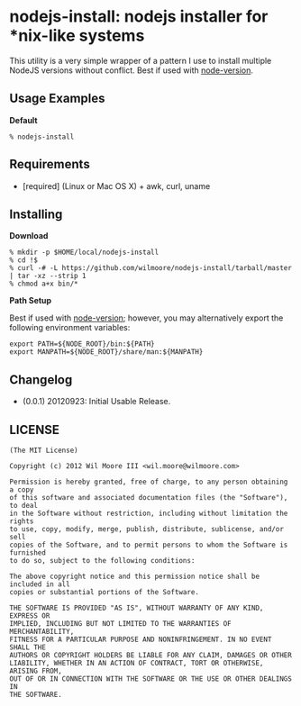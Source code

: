 nodejs-install: nodejs installer for *nix-like systems
========================================================

This utility is a very simple wrapper of a pattern I use to install multiple NodeJS versions without conflict. Best if used with [node-version](http://github.com/wilmoore/node-version).


Usage Examples
------------------------------

**Default**

    % nodejs-install


Requirements
------------------------------

*   [required] (Linux or Mac OS X) + awk, curl, uname


Installing
------------------------------

**Download**

    % mkdir -p $HOME/local/nodejs-install
    % cd !$
    % curl -# -L https://github.com/wilmoore/nodejs-install/tarball/master | tar -xz --strip 1
    % chmod a+x bin/*

**Path Setup**

Best if used with [node-version](http://github.com/wilmoore/node-version); however, you may alternatively export the following environment variables:

    export PATH=${NODE_ROOT}/bin:${PATH}
    export MANPATH=${NODE_ROOT}/share/man:${MANPATH}


Changelog
------------------------------

-   (0.0.1) 20120923: Initial Usable Release.


LICENSE
------------------------------

    (The MIT License)

    Copyright (c) 2012 Wil Moore III <wil.moore@wilmoore.com>

    Permission is hereby granted, free of charge, to any person obtaining a copy
    of this software and associated documentation files (the "Software"), to deal
    in the Software without restriction, including without limitation the rights
    to use, copy, modify, merge, publish, distribute, sublicense, and/or sell
    copies of the Software, and to permit persons to whom the Software is furnished
    to do so, subject to the following conditions:
    
    The above copyright notice and this permission notice shall be included in all
    copies or substantial portions of the Software.
    
    THE SOFTWARE IS PROVIDED "AS IS", WITHOUT WARRANTY OF ANY KIND, EXPRESS OR
    IMPLIED, INCLUDING BUT NOT LIMITED TO THE WARRANTIES OF MERCHANTABILITY,
    FITNESS FOR A PARTICULAR PURPOSE AND NONINFRINGEMENT. IN NO EVENT SHALL THE
    AUTHORS OR COPYRIGHT HOLDERS BE LIABLE FOR ANY CLAIM, DAMAGES OR OTHER
    LIABILITY, WHETHER IN AN ACTION OF CONTRACT, TORT OR OTHERWISE, ARISING FROM,
    OUT OF OR IN CONNECTION WITH THE SOFTWARE OR THE USE OR OTHER DEALINGS IN
    THE SOFTWARE.

